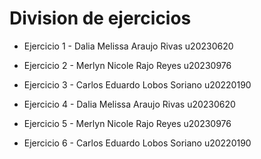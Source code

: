 # Division de ejercicios
 - Ejercicio 1 - Dalia Melissa Araujo Rivas u20230620

 - Ejercicio 2 - Merlyn Nicole Rajo Reyes u20230976

 - Ejercicio 3 - Carlos Eduardo Lobos Soriano u20220190

 - Ejercicio 4 - Dalia Melissa Araujo Rivas u20230620

 - Ejercicio 5 - Merlyn Nicole Rajo Reyes u20230976

 - Ejercicio 6 - Carlos Eduardo Lobos Soriano u20220190
